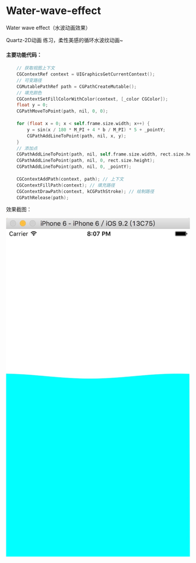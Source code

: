 # Water-wave-effect 
Water wave effect（水波动画效果）

Quartz-2D动画 练习，柔性美感的循环水波纹动画~

#### 主要功能代码：
```Objective-C
    // 获取视图上下文
    CGContextRef context = UIGraphicsGetCurrentContext();
    // 可变路径
    CGMutablePathRef path = CGPathCreateMutable();
    // 填充颜色
    CGContextSetFillColorWithColor(context, [_color CGColor]);
    float y = 0;
    CGPathMoveToPoint(path, nil, 0, 0);
    
    for (float x = 0; x < self.frame.size.width; x++) {
        y = sin(x / 180 * M_PI + 4 * b / M_PI) * 5 + _pointY;
        CGPathAddLineToPoint(path, nil, x, y);
    }
    // 添加点
    CGPathAddLineToPoint(path, nil, self.frame.size.width, rect.size.height);
    CGPathAddLineToPoint(path, nil, 0, rect.size.height);
    CGPathAddLineToPoint(path, nil, 0, _pointY);
    
    CGContextAddPath(context, path); // 上下文
    CGContextFillPath(context); // 填充路径
    CGContextDrawPath(context, kCGPathStroke); // 绘制路径
    CGPathRelease(path);
```

效果截图：

![ABC](https://raw.githubusercontent.com/ReverseScale/Water-wave-effect/master/F1D19B3E-06A2-4A1E-842F-8270BC846C53.png)
